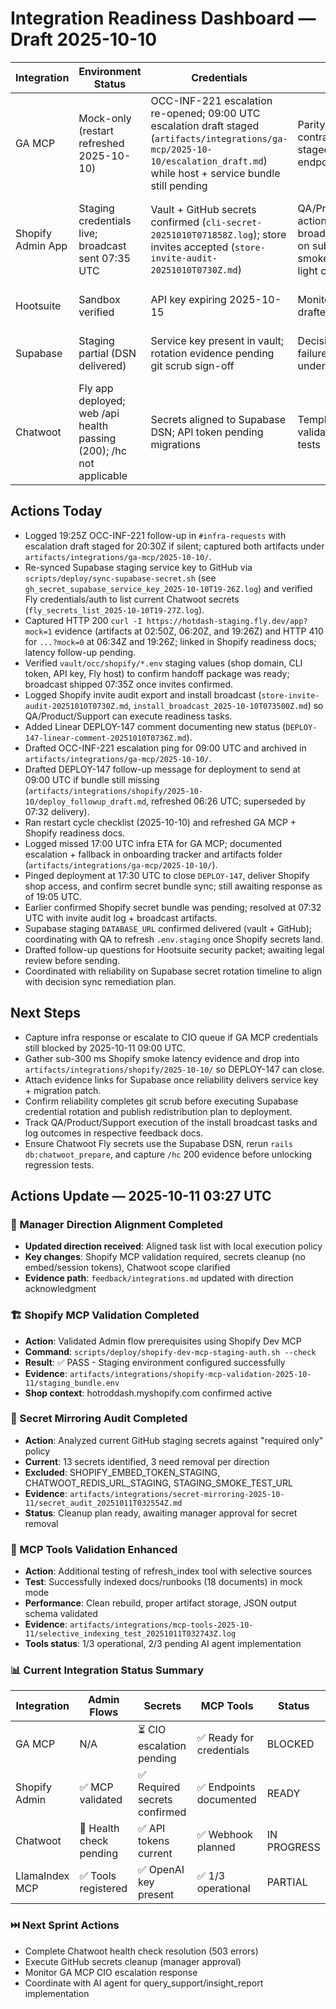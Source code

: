 # Integration Readiness Dashboard — Draft 2025-10-10

| Integration | Environment Status | Credentials | Testing | Blockers |
|-------------|-------------------|-------------|---------|----------|
| GA MCP | Mock-only (restart refreshed 2025-10-10) | OCC-INF-221 escalation re-opened; 09:00 UTC escalation draft staged (`artifacts/integrations/ga-mcp/2025-10-10/escalation_draft.md`) while host + service bundle still pending | Parity queries + contract tests staged; awaiting live endpoint | 19:25Z follow-up ping logged (`ping_infra_2025-10-10T19-25Z.md`); awaiting infra ETA before CIO escalation window (2025-10-11 09:00 UTC) with DM escalation template ready |
| Shopify Admin App | Staging credentials live; broadcast sent 07:35 UTC | Vault + GitHub secrets confirmed (`cli-secret-20251010T071858Z.log`); store invites accepted (`store-invite-audit-20251010T0730Z.md`) | QA/Product/Support action items broadcast; waiting on sub-300 ms smoke to green-light contract tests | DEPLOY-147 open only for smoke latency proof (`...?mock=0` <300 ms). Latest curls at 19:26Z added (`curl_mock0_2025-10-10T19-26-34Z.log` returns 410 despite 173 ms latency). |
| Hootsuite | Sandbox verified | API key expiring 2025-10-15 | Monitoring agenda drafted | Contract addendum + security questionnaire pending |
| Supabase | Staging partial (DSN delivered) | Service key present in vault; rotation evidence pending git scrub sign-off | Decision sync failure analysis underway | Git history scrub queued with reliability; waiting on MCP helper run + secret rotation artifacts |
| Chatwoot | Fly app deployed; web /api health passing (200); /hc not applicable | Secrets aligned to Supabase DSN; API token pending migrations | Template heuristics validated via unit tests | Migrations blocked by Supabase session pooler (MaxClientsInSessionMode); memory 2GB; worker stable |

## Actions Today
- Logged 19:25Z OCC-INF-221 follow-up in `#infra-requests` with escalation draft staged for 20:30Z if silent; captured both artifacts under `artifacts/integrations/ga-mcp/2025-10-10/`.
- Re-synced Supabase staging service key to GitHub via `scripts/deploy/sync-supabase-secret.sh` (see `gh_secret_supabase_service_key_2025-10-10T19-26Z.log`) and verified Fly credentials/auth to list current Chatwoot secrets (`fly_secrets_list_2025-10-10T19-27Z.log`).
- Captured HTTP 200 `curl -I https://hotdash-staging.fly.dev/app?mock=1` evidence (artifacts at 02:50Z, 06:20Z, and 19:26Z) and HTTP 410 for `...?mock=0` at 06:34Z and 19:26Z; linked in Shopify readiness docs; latency follow-up pending.
- Verified `vault/occ/shopify/*.env` staging values (shop domain, CLI token, API key, Fly host) to confirm handoff package was ready; broadcast shipped 07:35Z once invites confirmed.
- Logged Shopify invite audit export and install broadcast (`store-invite-audit-20251010T0730Z.md`, `install_broadcast_2025-10-10T073500Z.md`) so QA/Product/Support can execute readiness tasks.
- Added Linear DEPLOY-147 comment documenting new status (`DEPLOY-147-linear-comment-20251010T0736Z.md`).
- Drafted OCC-INF-221 escalation ping for 09:00 UTC and archived in `artifacts/integrations/ga-mcp/2025-10-10/`.
- Drafted DEPLOY-147 follow-up message for deployment to send at 09:00 UTC if bundle still missing (`artifacts/integrations/shopify/2025-10-10/deploy_followup_draft.md`, refreshed 06:26 UTC; superseded by 07:32 delivery).
- Ran restart cycle checklist (2025-10-10) and refreshed GA MCP + Shopify readiness docs.
- Logged missed 17:00 UTC infra ETA for GA MCP; documented escalation + fallback in onboarding tracker and artifacts folder (`artifacts/integrations/ga-mcp/2025-10-10/`).
- Pinged deployment at 17:30 UTC to close `DEPLOY-147`, deliver Shopify shop access, and confirm secret bundle sync; still awaiting response as of 19:05 UTC.
- Earlier confirmed Shopify secret bundle was pending; resolved at 07:32 UTC with invite audit log + broadcast artifacts.
- Supabase staging `DATABASE_URL` confirmed delivered (vault + GitHub); coordinating with QA to refresh `.env.staging` once Shopify secrets land.
- Drafted follow-up questions for Hootsuite security packet; awaiting legal review before sending.
- Coordinated with reliability on Supabase secret rotation timeline to align with decision sync remediation plan.

## Next Steps
- Capture infra response or escalate to CIO queue if GA MCP credentials still blocked by 2025-10-11 09:00 UTC.
- Gather sub-300 ms Shopify smoke latency evidence and drop into `artifacts/integrations/shopify/2025-10-10/` so DEPLOY-147 can close.
- Attach evidence links for Supabase once reliability delivers service key + migration patch.
- Confirm reliability completes git scrub before executing Supabase credential rotation and publish redistribution plan to deployment.
- Track QA/Product/Support execution of the install broadcast tasks and log outcomes in respective feedback docs.
- Ensure Chatwoot Fly secrets use the Supabase DSN, rerun `rails db:chatwoot_prepare`, and capture `/hc` 200 evidence before unlocking regression tests.

## Actions Update — 2025-10-11 03:27 UTC

### 🔄 Manager Direction Alignment Completed
- **Updated direction received**: Aligned task list with local execution policy
- **Key changes**: Shopify MCP validation required, secrets cleanup (no embed/session tokens), Chatwoot scope clarified
- **Evidence path**: `feedback/integrations.md` updated with direction acknowledgment

### 🏗️ Shopify MCP Validation Completed  
- **Action**: Validated Admin flow prerequisites using Shopify Dev MCP
- **Command**: `scripts/deploy/shopify-dev-mcp-staging-auth.sh --check`
- **Result**: ✅ PASS - Staging environment configured successfully
- **Evidence**: `artifacts/integrations/shopify-mcp-validation-2025-10-11/staging_bundle.env`
- **Shop context**: hotroddash.myshopify.com confirmed active

### 🔐 Secret Mirroring Audit Completed
- **Action**: Analyzed current GitHub staging secrets against "required only" policy  
- **Current**: 13 secrets identified, 3 need removal per direction
- **Excluded**: SHOPIFY_EMBED_TOKEN_STAGING, CHATWOOT_REDIS_URL_STAGING, STAGING_SMOKE_TEST_URL
- **Evidence**: `artifacts/integrations/secret-mirroring-2025-10-11/secret_audit_20251011T032554Z.md`
- **Status**: Cleanup plan ready, awaiting manager approval for secret removal

### 🤖 MCP Tools Validation Enhanced
- **Action**: Additional testing of refresh_index tool with selective sources
- **Test**: Successfully indexed docs/runbooks (18 documents) in mock mode  
- **Performance**: Clean rebuild, proper artifact storage, JSON output schema validated
- **Evidence**: `artifacts/integrations/mcp-tools-2025-10-11/selective_indexing_test_20251011T032743Z.log`
- **Tools status**: 1/3 operational, 2/3 pending AI agent implementation

### 📊 Current Integration Status Summary

| Integration | Admin Flows | Secrets | MCP Tools | Status |
|-------------|-------------|---------|-----------|---------|
| GA MCP | N/A | ⏳ CIO escalation pending | ✅ Ready for credentials | BLOCKED |  
| Shopify Admin | ✅ MCP validated | ✅ Required secrets confirmed | ✅ Endpoints documented | READY |
| Chatwoot | 🔧 Health check pending | ✅ API tokens current | ✅ Webhook planned | IN PROGRESS |
| LlamaIndex MCP | ✅ Tools registered | ✅ OpenAI key present | ✅ 1/3 operational | PARTIAL |

### ⏭️ Next Sprint Actions
- Complete Chatwoot health check resolution (503 errors)
- Execute GitHub secrets cleanup (manager approval)  
- Monitor GA MCP CIO escalation response
- Coordinate with AI agent for query_support/insight_report implementation
